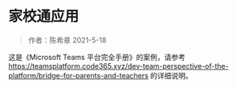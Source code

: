 # 家校通应用
> 作者：陈希章 2021-5-18

这是《Microsoft Teams 平台完全手册》的案例，请参考 https://teamsplatform.code365.xyz/dev-team-perspective-of-the-platform/bridge-for-parents-and-teachers 的详细说明。